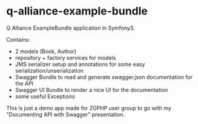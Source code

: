 q-alliance-example-bundle
=========================

Q Alliance ExampleBundle application in Symfony3. 

Contains:
- 2 models (Book, Author)
- repository + factory services for models
- JMS serializer setup and annotations for some easy serialization/unserialization
- Swagger Bundle to read and generate swagger.json documentation for the API
- Swagger UI Bundle to render a nice UI for the documentation
- some useful Exceptions 

This is just a demo app made for ZGPHP user group to go with my "Documenting API with Swagger" presentation.


